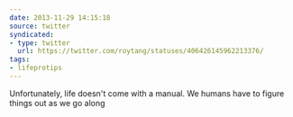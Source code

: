 ```yaml
---
date: 2013-11-29 14:15:18
source: twitter
syndicated:
- type: twitter
  url: https://twitter.com/roytang/statuses/406426145962213376/
tags:
- lifeprotips
---
```


Unfortunately, life doesn't come with a manual. We humans have to figure things out as we go along